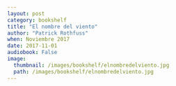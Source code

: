 ```yaml
---
layout: post
category: bookshelf
title: "El nombre del viento"
author: "Patrick Rothfuss"
when: Noviembre 2017
date: 2017-11-01
audiobook: False
image:
  thumbnail: /images/bookshelf/elnombredelviento.jpg
  path: /images/bookshelf/elnombredelviento.jpg
---
```

